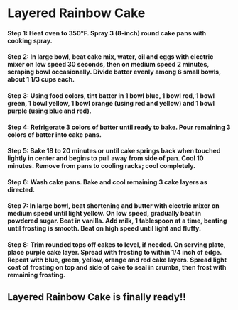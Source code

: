 # Layered Rainbow Cake
#### Step 1: Heat oven to 350°F. Spray 3 (8-inch) round cake pans with cooking spray.

#### Step 2: In large bowl, beat cake mix, water, oil and eggs with electric mixer on low speed 30 seconds, then on medium speed 2 minutes, scraping bowl occasionally. Divide batter evenly among 6 small bowls, about 1 1/3 cups each.

#### Step 3: Using food colors, tint batter in 1 bowl blue, 1 bowl red, 1 bowl green, 1 bowl yellow, 1 bowl orange (using red and yellow) and 1 bowl purple (using blue and red).

#### Step 4: Refrigerate 3 colors of batter until ready to bake. Pour remaining 3 colors of batter into cake pans.

#### Step 5: Bake 18 to 20 minutes or until cake springs back when touched lightly in center and begins to pull away from side of pan. Cool 10 minutes. Remove from pans to cooling racks; cool completely.

#### Step 6: Wash cake pans. Bake and cool remaining 3 cake layers as directed.

#### Step 7: In large bowl, beat shortening and butter with electric mixer on medium speed until light yellow. On low speed, gradually beat in powdered sugar. Beat in vanilla. Add milk, 1 tablespoon at a time, beating until frosting is smooth. Beat on high speed until light and fluffy.

#### Step 8: Trim rounded tops off cakes to level, if needed. On serving plate, place purple cake layer. Spread with frosting to within 1/4 inch of edge. Repeat with blue, green, yellow, orange and red cake layers. Spread light coat of frosting on top and side of cake to seal in crumbs, then frost with remaining frosting.

## Layered Rainbow Cake is finally ready!! 